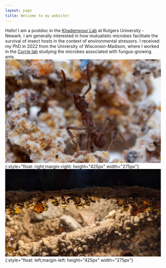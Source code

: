```yaml
---
layout: page
title: Welcome to my website!
---
```


Hello! I am a postdoc in the [Khadempour Lab](https://www.khadlab.com/) at Rutgers University - Newark. I am generally interested in how mutualistic microbes facilitate the survival of insect hosts in the context of environmental stressors. I received my PhD in 2022 from the University of Wisconsin-Madison, where I worked in the [Currie lab](https://currielab.wisc.edu/) studying the microbes associated with fungus-growing ants.
![](../images/fave_ant.JPG){:style="float: right;margin-right: height="425px" width="275px"}
![](../images/honeypot_colony.jpg){:style="float: left;margin-left: height="425px" width="275px"}


